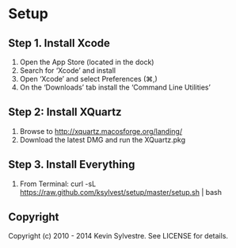 # Setup

## Step 1. Install Xcode

1. Open the App Store (located in the dock)
2. Search for ‘Xcode’ and install
3. Open ‘Xcode’ and select Preferences (⌘,)
4. On the ‘Downloads’ tab install the ‘Command Line Utilities’

## Step 2: Install XQuartz

1. Browse to http://xquartz.macosforge.org/landing/
2. Download the latest DMG and run the XQuartz.pkg

## Step 3. Install Everything

1. From Terminal: curl -sL https://raw.github.com/ksylvest/setup/master/setup.sh | bash

## Copyright

Copyright (c) 2010 - 2014 Kevin Sylvestre. See LICENSE for details.
